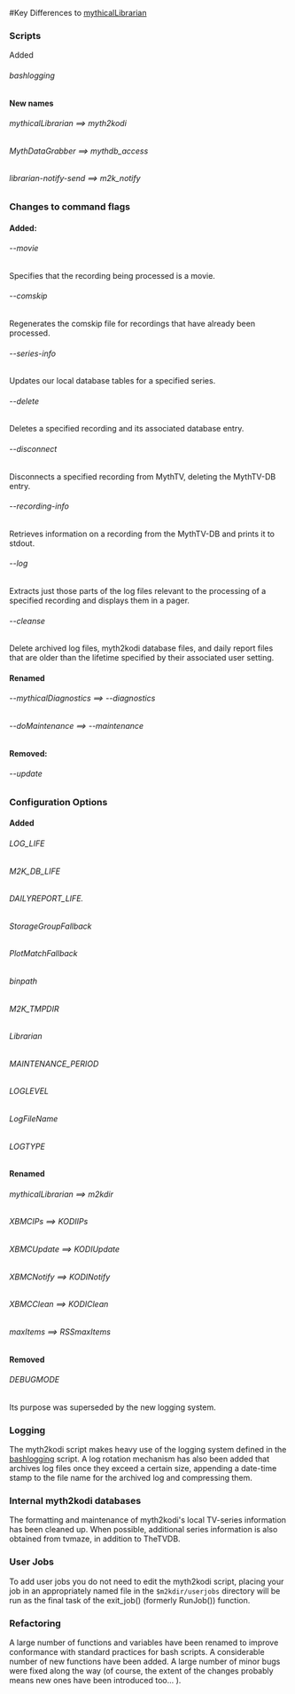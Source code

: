 #Key Differences to [mythicalLibrarian](https://github.com/adamoutler/mythicallibrarian)

### Scripts
Added
###### bashlogging

#### New names
###### mythicalLibrarian ==> myth2kodi
###### MythDataGrabber ==> mythdb_access 
###### librarian-notify-send ==> m2k_notify 

### Changes to command flags

#### Added:
###### --movie
Specifies that the recording being processed is a movie.
###### --comskip
Regenerates the comskip file for recordings that have already been processed.
###### --series-info
Updates our local database tables for a specified series.
###### --delete
Deletes a specified recording and its associated database entry.
###### --disconnect
Disconnects a specified recording from MythTV, deleting the MythTV-DB entry.
###### --recording-info
Retrieves information on a recording from the MythTV-DB and prints it to stdout.
###### --log
Extracts just those parts of the log files relevant to the processing of a
specified recording and displays them in a pager.
###### --cleanse
Delete archived log files, myth2kodi database files, and daily report files
that are older than the lifetime specified by their associated user setting.


#### Renamed
###### --mythicalDiagnostics ==> --diagnostics
###### --doMaintenance ==> --maintenance

#### Removed:
###### --update

### Configuration Options
#### Added
###### LOG_LIFE
###### M2K_DB_LIFE
###### DAILYREPORT_LIFE.
###### StorageGroupFallback
###### PlotMatchFallback
###### binpath
###### M2K_TMPDIR
###### Librarian
###### MAINTENANCE_PERIOD
###### LOGLEVEL
###### LogFileName
###### LOGTYPE

#### Renamed
###### mythicalLibrarian ==> m2kdir
###### XBMCIPs ==> KODIIPs
###### XBMCUpdate ==> KODIUpdate
###### XBMCNotify ==> KODINotify
###### XBMCClean ==>  KODIClean
###### maxItems ==> RSSmaxItems

#### Removed
###### DEBUGMODE
Its purpose was superseded by the new logging system.

### Logging
The myth2kodi script makes heavy use of the logging system defined in the
[bashlogging](https://github.com/stuart-knock/bash-tools/blob/master/bashlogging)
script. A log rotation mechanism has also been added that archives log 
files once they exceed a certain size, appending a date-time stamp to the file
name for the archived log and compressing them.

### Internal myth2kodi databases
The formatting and maintenance of myth2kodi's local TV-series information has
been cleaned up. When possible, additional series information is also obtained
from tvmaze, in addition to TheTVDB.

### User Jobs
To add user jobs you do not need to edit the myth2kodi script, placing your job
in an appropriately named file in the `$m2kdir/userjobs` directory will be run
as the final task of the exit_job() (formerly RunJob()) function.

### Refactoring
A large number of functions and variables have been renamed to improve conformance
with standard practices for bash scripts. A considerable number of new functions
have been added. A large number of minor bugs were fixed along the way (of course,
the extent of the changes probably means new ones have been introduced too... ).
